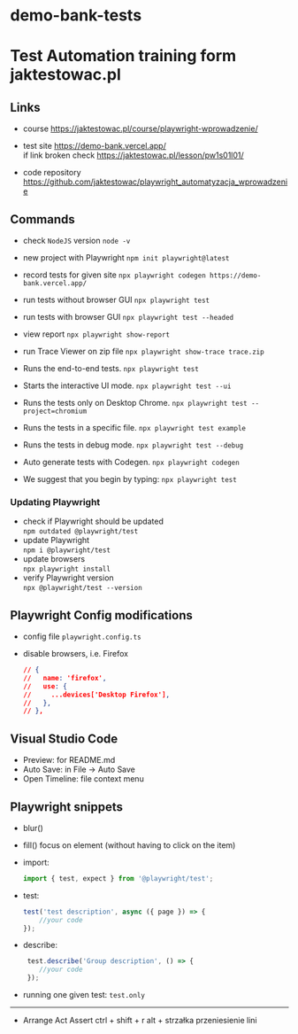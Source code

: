 # demo-bank-tests

# Test Automation training form jaktestowac.pl 

## Links

- course <https://jaktestowac.pl/course/playwright-wprowadzenie/>
- test site <https://demo-bank.vercel.app/>  
if link broken check <https://jaktestowac.pl/lesson/pw1s01l01/>

- code repository <https://github.com/jaktestowac/playwright_automatyzacja_wprowadzenie>

## Commands

- check `NodeJS` version
`node -v`

- new project with Playwright
`npm init playwright@latest`

- record tests for given site
`npx playwright codegen https://demo-bank.vercel.app/`

- run tests without browser GUI
`npx playwright test`

- run tests with browser GUI
`npx playwright test --headed`

- view report
`npx playwright show-report`

- run Trace Viewer on zip file
`npx playwright show-trace trace.zip`

- Runs the end-to-end tests.
`npx playwright test`

 - Starts the interactive UI mode.
`npx playwright test --ui`

- Runs the tests only on Desktop Chrome.
`npx playwright test --project=chromium`

 - Runs the tests in a specific file.
`npx playwright test example`

- Runs the tests in debug mode.
`npx playwright test --debug`

- Auto generate tests with Codegen.
`npx playwright codegen`

- We suggest that you begin by typing:
`npx playwright test`

### Updating Playwright

- check if Playwright should be updated  
`npm outdated @playwright/test`
- update Playwright  
`npm i @playwright/test`
- update browsers  
`npx playwright install`
- verify Playwright version  
`npx @playwright/test --version`

## Playwright Config modifications

- config file `playwright.config.ts`
- disable browsers, i.e. Firefox  

    ```json
    // {
    //   name: 'firefox',
    //   use: {
    //     ...devices['Desktop Firefox'],
    //   },
    // },
    ```

## Visual Studio Code
- Preview: for README.md
- Auto Save: in File -> Auto Save
- Open Timeline: file context menu

## Playwright snippets

- blur()
- fill() focus on element (without having to click on the item)

- import:

    ```typescript
    import { test, expect } from '@playwright/test';
    ```

- test:

    ```typescript
    test('test description', async ({ page }) => {
        //your code
    });
    ```

- describe:

    ```typescript
     test.describe('Group description', () => {
        //your code
     });
    ```

- running one given test: `test.only`

--------------------------------------------------------
- Arrange Act Assert
ctrl + shift + r
alt + strzałka    przeniesienie lini